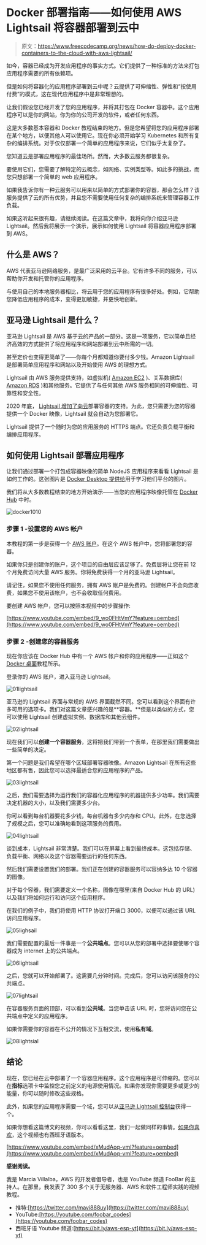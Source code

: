 # Docker 部署指南——如何使用 AWS Lightsail 将容器部署到云中

> 原文：<https://www.freecodecamp.org/news/how-do-deploy-docker-containers-to-the-cloud-with-aws-lightsail/>

如今，容器已经成为开发应用程序的事实方式。它们提供了一种标准的方法来打包应用程序需要的所有依赖项。

但是如何将容器化的应用程序部署到云中呢？云提供了可伸缩性、弹性和“按使用付费”的模式，这在现代应用程序中是非常理想的。

让我们假设您已经开发了您的应用程序，并将其打包在 Docker 容器中。这个应用程序可以是你的网站，你为你的公司开发的软件，或者任何东西。

这是大多数基本容器和 Docker 教程结束的地方。但是您希望将您的应用程序部署在某个地方，以便其他人可以使用它。现在你必须开始学习 Kubernetes 和所有复杂的编排系统。对于仅仅部署一个简单的应用程序来说，它们似乎太复杂了。

您知道云是部署应用程序的最佳场所。然而，大多数云服务都很复杂。

要使用它们，您需要了解特定的云概念，如网络、实例类型等。如此多的挑战，而您只想部署一个简单的 web 应用程序。

如果我告诉你有一种云服务可以用来以简单的方式部署你的容器，那会怎么样？该服务提供了云的所有优势，并且您不需要使用任何复杂的编排系统来管理容器工作负载。

如果这听起来很有趣，请继续阅读。在这篇文章中，我将向你介绍亚马逊 Lightsail。然后我将展示一个演示，展示如何使用 Lightsail 将容器应用程序部署到 AWS。

## 什么是 AWS？

AWS 代表亚马逊网络服务，是最广泛采用的云平台。它有许多不同的服务，可以帮助你开发和托管你的应用程序。

与使用自己的本地服务器相比，将云用于您的应用程序有很多好处。例如，它帮助您降低应用程序的成本，变得更加敏捷，并更快地创新。

## 亚马逊 Lightsail 是什么？

亚马逊 Lightsail 是 AWS 基于云的产品的一部分。这是一项服务，它以简单且经济高效的方式提供了将应用程序和网站部署到云中所需的一切。

甚至定价也变得更简单了——你每个月都知道你要付多少钱。Amazon Lightsail 是部署简单应用程序和网站以及开始使用 AWS 的理想方式。

Lightsail 由 AWS 服务提供支持，如虚拟机( [Amazon EC2](https://aws.amazon.com/ec2/) )、关系数据库( [Amazon RDS](https://aws.amazon.com/rds/) )和其他服务。它提供了与任何其他 AWS 服务相同的可伸缩性、可靠性和安全性。

2020 年底， [Lightsail 增加了向云](https://aws.amazon.com/blogs/aws/lightsail-containers-an-easy-way-to-run-your-containers-in-the-cloud/)部署容器的支持。为此，您只需要为您的容器提供一个 Docker 映像，Lightsail 就会自动为您部署它。

Lightsail 提供了一个随时为您的应用服务的 HTTPS 端点。它还负责负载平衡和编排应用程序。

## 如何使用 Lightsail 部署应用程序

让我们通过部署一个打包成容器映像的简单 NodeJS 应用程序来看看 Lightsail 是如何工作的。这张图片是 [Docker Desktop 提供给](https://www.docker.com/101-tutorial)用于学习他们平台的图片。

我们将从大多数教程结束的地方开始演示——当您的应用程序映像托管在 [Docker Hub](https://hub.docker.com/) 中时。

![docker1010](img/60b6b5a9ab4092aabbcae1c9e4c05d90.png)

### 步骤 1 -设置您的 AWS 帐户

本教程的第一步是获得一个 [AWS 账户](https://portal.aws.amazon.com/billing/signup)。在这个 AWS 帐户中，您将部署您的容器。

如果你只是创建你的账户，这个项目的自由层应该足够了。免费层将让您在前 12 个月免费访问大量 AWS 服务。你将免费获得一个月的亚马逊 Lightsail。

请记住，如果您不使用任何服务，拥有 AWS 帐户是免费的。创建帐户不会向您收费，如果您不使用该帐户，也不会收取任何费用。

要创建 AWS 帐户，您可以按照本视频中的步骤操作:

[https://www.youtube.com/embed/9_wo0FHtVmY?feature=oembed](https://www.youtube.com/embed/9_wo0FHtVmY?feature=oembed)

### 步骤 2 -创建您的容器服务

现在你应该在 Docker Hub 中有一个 AWS 帐户和你的应用程序——正如这个 [Docker 桌面](https://www.docker.com/101-tutorial)教程所示。

登录你的 AWS 账户，进入亚马逊 Lightsail。

![01lightsail](img/e8e22813d5272daaf58b0fa0eb2f14c0.png)

亚马逊的 Lightsail 界面与常规的 AWS 界面截然不同。您可以看到这个界面有许多可用的选项卡。我们对这篇文章感兴趣的是**容器。**但是以类似的方式，您可以使用 Lightsail 创建虚拟实例、数据库和其他云组件。

![02lightsail](img/4f7220506fd133ec599daa2f8066e2a3.png)

现在我们可以**创建一个容器服务**，这将把我们带到一个表单，在那里我们需要做出一些简单的决定。

第一个问题是我们希望在哪个区域部署容器映像。Amazon Lightsail 在所有这些地区都有售，因此您可以选择最适合您的应用程序的产品。

![03lightsail](img/f03e52ef7521da5b1ee2ad336eda34c4.png)

之后，我们需要选择为运行我们的容器化应用程序的机器提供多少功率。我们需要决定机器的大小，以及我们需要多少台。

你可以看到每台机器要花多少钱，每台机器有多少内存和 CPU。此外，在您选择了规模之后，您可以准确地看到这项服务的费用。

![04lightsail](img/1e56ba240c5c3ea5c218fdee95cb3af6.png)

谈到成本，Lightsail 非常清楚。我们可以在屏幕上看到最终成本。这包括存储、负载平衡、网络以及这个容器需要运行的任何东西。

然后我们需要设置我们的部署。我们正在创建的容器服务可以容纳多达 10 个容器的图像。

对于每个容器，我们需要定义一个名称，图像在哪里(来自 Docker Hub 的 URL)以及我们将如何运行和访问这个应用程序。

在我们的例子中，我们将使用 HTTP 协议打开端口 3000，以便可以通过该 URL 访问应用程序。

![05lighsail](img/9f23a3490612fe48890035c574dec5e8.png)

我们需要配置的最后一件事是一个**公共端点**。您可以从您的部署中选择要使哪个容器成为 internet 上的公共端点。

![06lightsail](img/70887726ea5a76b400f5a01e14fed620.png)

之后，您就可以开始部署了。这需要几分钟时间。完成后，您可以访问该服务的公共端点。

![07lightsail](img/e14506aee4b3596c5d840d9c6d798fae.png)

在容器服务页面的顶部，可以看到**公共域**。当您单击该 URL 时，您将访问您在公共端点中定义的应用程序。

如果你需要你的容器在不公开的情况下互相交流，使用**私有域**。

![08lightsial](img/214fc35553bf8d764ed18adb661d1b90.png)

## **结论**

现在，您已经在云中部署了一个容器应用程序。这个应用程序是可伸缩的。您可以在**指标**选项卡中监控您之前定义的电源使用情况。如果你发现你需要更多或更少的能量，你可以随时修改这些规格。

此外，如果您的应用程序需要一个域，您可以从[亚马逊 Lightsail 控制台](https://lightsail.aws.amazon.com/ls/docs/en_us/articles/understanding-dns-in-amazon-lightsail)获得一个。

如果你想看这篇博文的视频，你可以看看这里，我们一起做同样的事情。[如果你喜欢](https://www.youtube.com/watch?v=V-C_ZJi6-o0&t=432s)，这个视频也有西班牙语版本。

[https://www.youtube.com/embed/xMudAoq-vmI?feature=oembed](https://www.youtube.com/embed/xMudAoq-vmI?feature=oembed)

**感谢阅读。**

我是 Marcia Villalba，AWS 的开发者倡导者，也是 YouTube 频道 FooBar 的主持人。在那里，我发表了 300 多个关于无服务器、AWS 和软件工程师实践的视频教程。

*   推特:[https://twitter.com/mavi888uy](https://twitter.com/mavi888uy)
*   YouTube:[https://youtube.com/foobar_codes](https://youtube.com/foobar_codes)
*   西班牙语 Youtube 频道:[https://bit.ly/aws-esp-yt](https://bit.ly/aws-esp-yt)